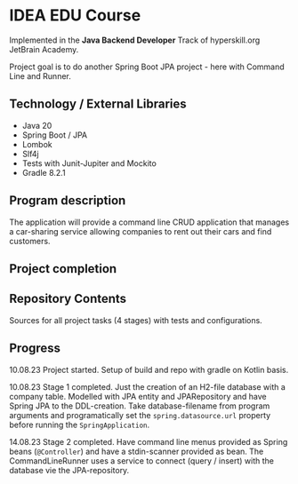 # IDEA EDU Course

Implemented in the <b>Java Backend Developer</b> Track of hyperskill.org JetBrain Academy.  

Project goal is to do another Spring Boot JPA project - here with Command Line and Runner.

## Technology / External Libraries

- Java 20
- Spring Boot / JPA
- Lombok
- Slf4j
- Tests with Junit-Jupiter and Mockito
- Gradle 8.2.1

## Program description

The application will provide a command line CRUD application that manages a car-sharing service allowing companies to
rent out their cars and find customers.

## Project completion

[//]: # (Project was completed on 14.05.23.)

## Repository Contents

Sources for all project tasks (4 stages) with tests and configurations.

## Progress

10.08.23 Project started. Setup of build and repo with gradle on Kotlin basis.

10.08.23 Stage 1 completed. Just the creation of an H2-file database with a company table. Modelled with JPA entity and 
JPARepository and have Spring JPA to the DDL-creation. Take database-filename from program arguments and programatically
set the `spring.datasource.url` property before running the `SpringApplication`.

14.08.23 Stage 2 completed. Have command line menus provided as Spring beans (`@Controller`) and have a stdin-scanner 
provided as bean. The CommandLineRunner uses a service to connect (query / insert) with the database vie the JPA-repository.